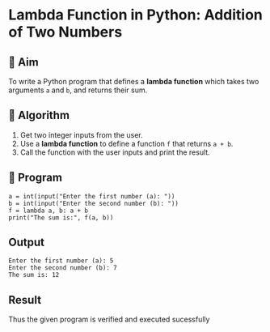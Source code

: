 # Lambda Function in Python: Addition of Two Numbers

## 🎯 Aim
To write a Python program that defines a **lambda function** which takes two arguments `a` and `b`, and returns their sum.

## 🧠 Algorithm
1. Get two integer inputs from the user.
2. Use a **lambda function** to define a function `f` that returns `a + b`.
3. Call the function with the user inputs and print the result.

## 🧾 Program
```
a = int(input("Enter the first number (a): "))
b = int(input("Enter the second number (b): "))
f = lambda a, b: a + b
print("The sum is:", f(a, b))
```
## Output
```
Enter the first number (a): 5
Enter the second number (b): 7
The sum is: 12
```
## Result
Thus the given program is verified and executed sucessfully
